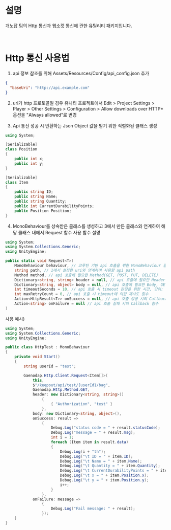 # 설명

개노답 팀의 Http 통신과 웹소켓 통신에 관한 유틸리티 패키지입니다.

<br>

# Http 통신 사용법

1. api 정보 참조를 위해 Assets/Resources/Config/api_config.json 추가<br>
```json
{
  "baseUri": "http://api.example.com"
}
```

2. uri가 http 프로토콜일 경우 유니티 프로젝트에서 Edit > Project Settings > Player > Other Settings > Configuration > Allow downloads over HTTP* 옵션을 "Always allowed"로 변경

3. Api 통신 성공 시 반환하는 Json Object 값을 받기 위한 직렬화된 클래스 생성
```csharp
using System;

[Serializable]
class Position
{
    public int x;
    public int y;
}

[Serializable]
class Item
{
    public string ID;
    public string Name;
    public string Quantity;
    public int CurrentDurabilityPoints;
    public Position Position;
}
```

4. MonoBehaviour를 상속받은 클래스를 생성하고 3에서 만든 클래스와 연계하여 해당 클래스 내에서 Request 함수 사용
함수 설명
```csharp
using System;
using System.Collections.Generic;
using UnityEngine;

public static void Request<T>(
    MonoBehaviour behaviour, // 코루틴 기반 api 호출을 위한 MonoBehaviour 클래스
    string path, // 1에서 설정한 uri와 연계하여 사용할 api path
    Method method, // api 호출에 필요한 Method(GET, POST, PUT, DELETE)
    Dictionary<string, string> header = null, // api 호출에 필요한 Header
    Dictionary<string, object> body = null, // api 호출에 필요한 Body, GET에 경우 path에 Body 내용이 포함될 경우 null
    int timeoutSeconds = 10, // api 호출 시 timeout 판정을 위한 시간, 단위: 초
    int maxRetryCount = 0, // api 호출 시 timeout에 의한 재시도 횟수
    Action<HttpResult<T>> onSuccess = null, // api 호출 성공 시의 Callback 함수
    Action<string> onFailure = null // api 호출 실패 시의 Callback 함수
)
```

사용 예시)
```csharp
using System;
using System.Collections.Generic;
using UnityEngine;

public class HttpTest : MonoBehaviour
{
    private void Start()
    {
        string userId = "test";

        Gaenodap.Http.Client.Request<Item[]>(
            this,
            $"/keepout/api/test/{userId}/bag",
            Gaenodap.Http.Method.GET,
            header: new Dictionary<string, string>()
                {
                    { "Authorization", "test" }
                },
            body: new Dictionary<string, object>(),
            onSuccess: result =>
                {
                    Debug.Log("status code = " + result.statusCode);
                    Debug.Log("message = " + result.msg);
                    int i = 1;
                    foreach (Item item in result.data)
                    {
                        Debug.Log(i + "th");
                        Debug.Log("\t ID = " + item.ID);
                        Debug.Log("\t Name = " + item.Name);
                        Debug.Log("\t Quantity = " + item.Quantity);
                        Debug.Log("\t CurrentDurabilityPoints = " + item.CurrentDurabilityPoints);
                        Debug.Log("\t x = " + item.Position.x);
                        Debug.Log("\t y = " + item.Position.y);
                        i++;
                    }
                },
            onFailure: message => 
                {
                    Debug.Log("Fail message: " + result);
                });
    }
}
```